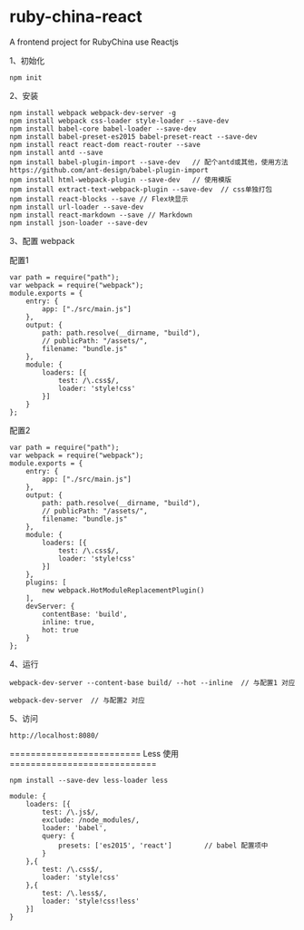 # ruby-china-react
A frontend project for RubyChina use Reactjs

1、初始化

    npm init

2、安装

    npm install webpack webpack-dev-server -g
    npm install webpack css-loader style-loader --save-dev
    npm install babel-core babel-loader --save-dev
    npm install babel-preset-es2015 babel-preset-react --save-dev
    npm install react react-dom react-router --save
    npm install antd --save
    npm install babel-plugin-import --save-dev   // 配个antd或其他，使用方法 https://github.com/ant-design/babel-plugin-import
    npm install html-webpack-plugin --save-dev   // 使用模版
    npm install extract-text-webpack-plugin --save-dev  // css单独打包
    npm install react-blocks --save // Flex块显示
    npm install url-loader --save-dev
    npm install react-markdown --save // Markdown
    npm install json-loader --save-dev

3、配置 webpack


配置1

    var path = require("path");
    var webpack = require("webpack");
    module.exports = {
        entry: {
            app: ["./src/main.js"]
        },
        output: {
            path: path.resolve(__dirname, "build"),
            // publicPath: "/assets/",
            filename: "bundle.js"
        },
        module: {
            loaders: [{
                test: /\.css$/,
                loader: 'style!css'
            }]
        }
    };

配置2

    var path = require("path");
    var webpack = require("webpack");
    module.exports = {
        entry: {
            app: ["./src/main.js"]
        },
        output: {
            path: path.resolve(__dirname, "build"),
            // publicPath: "/assets/",
            filename: "bundle.js"
        },
        module: {
            loaders: [{
                test: /\.css$/,
                loader: 'style!css'
            }]
        },
        plugins: [
            new webpack.HotModuleReplacementPlugin()
        ],
        devServer: {
            contentBase: 'build',
            inline: true,
            hot: true
        }
    };


4、运行

    webpack-dev-server --content-base build/ --hot --inline  // 与配置1 对应

    webpack-dev-server  // 与配置2 对应

5、访问

    http://localhost:8080/





========================= Less 使用 ============================

    npm install --save-dev less-loader less

    module: {
        loaders: [{
            test: /\.js$/,
            exclude: /node_modules/,
            loader: 'babel',
            query: {
                presets: ['es2015', 'react']        // babel 配置项中
            }
        },{
            test: /\.css$/,
            loader: 'style!css'
        },{
            test: /\.less$/,
            loader: 'style!css!less'
        }]
    }

